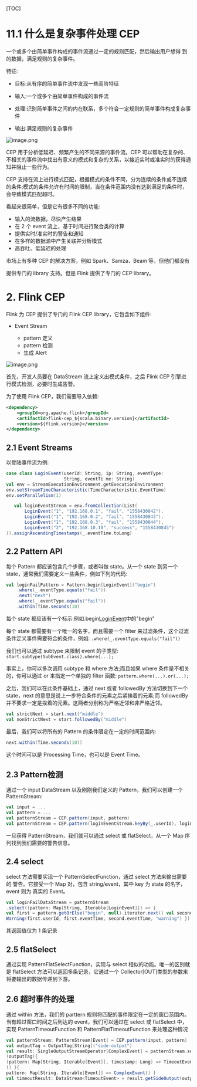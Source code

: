 [TOC]

# 11.1 什么是复杂事件处理 CEP
一个或多个由简单事件构成的事件流通过一定的规则匹配，然后输出用户想得
到的数据，满足规则的复杂事件。

特征:

- 目标:从有序的简单事件流中发现一些高阶特征

- 输入:一个或多个由简单事件构成的事件流

- 处理:识别简单事件之间的内在联系，多个符合一定规则的简单事件构成复杂事件

- 输出:满足规则的复杂事件

![image.png](https://cdn.nlark.com/yuque/0/2020/png/766178/1582630497464-22c48d8b-1161-4ae4-ac8e-b42015747cc5.png)

CEP 用于分析低延迟、频繁产生的不同来源的事件流。CEP 可以帮助在复杂的、不相关的事件流中找出有意义的模式和复杂的关系，以接近实时或准实时的获得通知并阻止一些行为。

CEP 支持在流上进行模式匹配，根据模式的条件不同，分为连续的条件或不连续的条件;模式的条件允许有时间的限制，当在条件范围内没有达到满足的条件时，
会导致模式匹配超时。


看起来很简单，但是它有很多不同的功能:

- 输入的流数据，尽快产生结果
- 在 2 个 event 流上，基于时间进行聚合类的计算
- 提供实时/准实时的警告和通知
- 在多样的数据源中产生关联并分析模式
- 高吞吐、低延迟的处理


市场上有多种 CEP 的解决方案，例如 Spark、Samza、Beam 等，但他们都没有

提供专门的 library 支持。但是 Flink 提供了专门的 CEP library。



# 2. Flink CEP


Flink 为 CEP 提供了专门的 Flink CEP library，它包含如下组件:

- Event Stream

  - pattern 定义
  - pattern 检测
  - 生成 Alert

![image.png](https://cdn.nlark.com/yuque/0/2020/png/766178/1582630622426-3cabab15-a389-4a29-9f75-1935f478c414.png)



首先，开发人员要在 DataStream 流上定义出模式条件，之后 Flink CEP 引擎进行模式检测，必要时生成告警。

为了使用 Flink CEP，我们需要导入依赖:


```xml
<dependency>
    <groupId>org.apache.flink</groupId> 
    <artifactId>flink-cep_${scala.binary.version}</artifactId> 
    <version>${flink.version}</version>
</dependency>
```

## 2.1 Event Streams

以登陆事件流为例:

```scala
case class LoginEvent(userId: String, ip: String, eventType: 
                      String, eventTi me: String)
val env = StreamExecutionEnvironment.getExecutionEnvironment 
env.setStreamTimeCharacteristic(TimeCharacteristic.EventTime) 
env.setParallelism(1)

   val loginEventStream = env.fromCollection(List( 
       LoginEvent("1", "192.168.0.1", "fail", "1558430842"), 
       LoginEvent("1", "192.168.0.2", "fail", "1558430843"), 
       LoginEvent("1", "192.168.0.3", "fail", "1558430844"), 
       LoginEvent("2", "192.168.10.10", "success", "1558430845")
)).assignAscendingTimestamps(_.eventTime.toLong)
```

## 2.2 Pattern API
每个 Pattern 都应该包含几个步骤，或者叫做 state。从一个 state 到另一个 state，通常我们需要定义一些条件，例如下列的代码:


```scala
val loginFailPattern = Pattern.begin[LoginEvent]("begin") 
    .where(_.eventType.equals("fail"))
	.next("next")
	.where(_.eventType.equals("fail")) 
    .within(Time.seconds(10)
```

每个 state 都应该有一个标示:例如.begin[LoginEvent]("begin")中的"begin"

每个 state 都需要有一个唯一的名字，而且需要一个 filter 来过滤条件，这个过滤条件定义事件需要符合的条件，例如:
`.where(_.eventType.equals("fail"))`

我们也可以通过 subtype 来限制 event 的子类型:
`start.subtype(SubEvent.class).where(...);`

事实上，你可以多次调用 subtype 和 where 方法;而且如果 where 条件是不相关
的，你可以通过 or 来指定一个单独的 filter 函数:
`pattern.where(...).or(...);`


之后，我们可以在此条件基础上，通过 next 或者 followedBy 方法切换到下一个state，next 的意思是说上一步符合条件的元素之后紧挨着的元素;而 followedBy 并不要求一定是挨着的元素。这两者分别称为严格近邻和非严格近邻。


```scala
val strictNext = start.next("middle")
val nonStrictNext = start.followedBy("middle")
```
最后，我们可以将所有的 Pattern 的条件限定在一定的时间范围内:


```scala
next.within(Time.seconds(10))
```

这个时间可以是 Processing Time，也可以是 Event Time。


## 2.3 Pattern检测

通过一个 input DataStream 以及刚刚我们定义的 Pattern，我们可以创建一个PatternStream:


```scala
val input = ... 
val pattern = ...
val patternStream = CEP.pattern(input, pattern)
val patternStream = CEP.pattern(loginEventStream.keyBy(_.userId), loginFail Pattern)
```

一旦获得 PatternStream，我们就可以通过 select 或 flatSelect，从一个 Map 序列找到我们需要的警告信息。


## 2.4 select

select 方法需要实现一个 PatternSelectFunction，通过 select 方法来输出需要的
警告。它接受一个 Map 对，包含 string/event，其中 key 为 state 的名字，event 则为
真实的 Event。

```scala
val loginFailDataStream = patternStream
.select((pattern: Map[String, Iterable[LoginEvent]]) => {
val first = pattern.getOrElse("begin", null).iterator.next() val second = pattern.getOrElse("next", null).iterator.next()
Warning(first.userId, first.eventTime, second.eventTime, "warning") })
```

其返回值仅为 1 条记录


## 2.5 flatSelect

通过实现 PatternFlatSelectFunction，实现与 select 相似的功能。唯一的区别就是 flatSelect 方法可以返回多条记录，它通过一个 Collector[OUT]类型的参数来将要输出的数据传递到下游。


## 2.6 超时事件的处理

通过 within 方法，我们的 parttern 规则将匹配的事件限定在一定的窗口范围内。
当有超过窗口时间之后到达的 event，我们可以通过在 select 或 flatSelect 中，实现
PatternTimeoutFunction 和 PatternFlatTimeoutFunction 来处理这种情况


```scala
val patternStream: PatternStream[Event] = CEP.pattern(input, pattern)
val outputTag = OutputTag[String]("side-output")
val result: SingleOutputStreamOperator[ComplexEvent] = patternStream.select
(outputTag){
(pattern: Map[String, Iterable[Event]], timestamp: Long) => TimeoutEvent
() }{
pattern: Map[String, Iterable[Event]] => ComplexEvent() }
val timeoutResult: DataStream<TimeoutEvent> = result.getSideOutput(outputTa g)
```